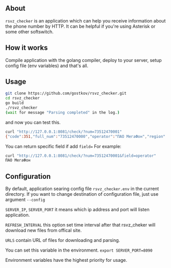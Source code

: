 ## About
`rsvz_checker` is an application which can help you receive information about the phone number by HTTP.
It can be helpful if you're using Asterisk or some other softswitch.   

## How it works
Compile application with the golang compiler, deploy to your server, setup config file (env variables) and that's all.

## Usage
```bash
git clone https://github.com/gostkov/rsvz_checker.git
cd rsvz_checker
go build
./rsvz_checker
(wait for message "Parsing completed" in the log.)
```

and now you can test this.

```bash
curl "http://127.0.0.1:8081/check/?num=73512470001"
{"code":351,"full_num":"73512470000","operator":"ПАО МегаФон","region":"г. Челябинск|Челябинская обл."}
```

You can return specific field if add `field=`
For example:
```bash
curl "http://127.0.0.1:8081/check/?num=73512470001&field=operator"
ПАО МегаФон
```

## Configuration
By default, application searing config file `rsvz_checker.env` in the current directory.
If you want to change destination of configuration file, just use argument `--config`

`SERVER_IP`, `SERVER_PORT` it means which ip address and port will listen application. 

`REFRESH_INTERVAL` this option set time interval after that rsvz_cheker will download new files from offical site.

`URLS` contain URL of files for downloading and parsing.

You can set this variable in the environment.
`export SERVER_PORT=8090`

Environment variables have the highest priority for usage.

